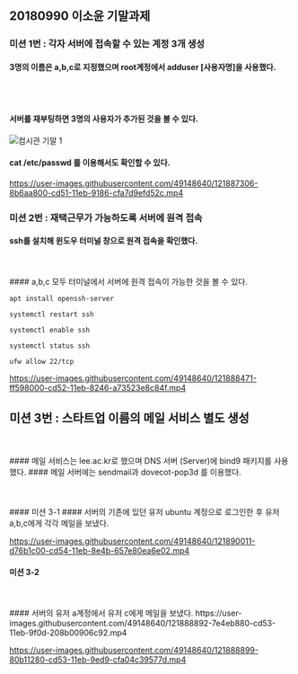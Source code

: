 ## 20180990 이소윤 기말과제

### 미션 1번 : 각자 서버에 접속할 수 있는 계정 3개 생성  

  
#### 3명의 이름은 a,b,c로 지정했으며 root계정에서 adduser [사용자명]을 사용했다.  
 <br/> 
  <br/> 
  
#### 서버를 재부팅하면 3명의 사용자가 추가된 것을 볼 수 있다.  

![컴시관 기말 1](https://user-images.githubusercontent.com/49148640/121887303-89a0e480-cd51-11eb-8eb8-eecdc268fdac.png)    
 

#### cat /etc/passwd 를 이용해서도 확인할 수 있다.  
    
https://user-images.githubusercontent.com/49148640/121887306-8b6aa800-cd51-11eb-9186-cfa7d9efd52c.mp4    

  
### 미션 2번 : 재택근무가 가능하도록 서버에 원격 접속    

#### ssh를 설치해 윈도우 터미널 창으로 원격 접속을 확인했다.   
 <br/> 
  <br/> 
#### a,b,c 모두 터미널에서 서버에 원격 접속이 가능한 것을 볼 수 있다.  
  
~~~
apt install openssh-server  

systemctl restart ssh  

systemctl enable ssh  

systemctl status ssh  
  
ufw allow 22/tcp
~~~
https://user-images.githubusercontent.com/49148640/121888471-ff598000-cd52-11eb-8246-a73523e8c84f.mp4    

  
## 미션 3번 : 스타트업 이름의 메일 서비스 별도 생성  
<br/> 
  <br/> 
  #### 메일 서비스는 lee.ac.kr로 했으며  DNS 서버 (Server)에 bind9 패키지를 사용했다.  
  #### 메일 서버에는 sendmail과 dovecot-pop3d 를 이용했다.   
  <br/> 
  <br/> <br/> 
  <br/> 
  #### 미션 3-1  
  #### 서버의 기존에 있던 유저 ubuntu 계정으로 로그인한 후 유저 a,b,c에게 각각 메일을 보냈다.  
    
      
https://user-images.githubusercontent.com/49148640/121890011-d76b1c00-cd54-11eb-8e4b-657e80ea6e02.mp4  
  
  #### 미션 3-2  
  <br/> 
  <br/> 
  #### 서버의 유저 a계정에서 유저 c에게 메일을 보냈다.  
https://user-images.githubusercontent.com/49148640/121888892-7e4eb880-cd53-11eb-9f0d-208b00906c92.mp4  



https://user-images.githubusercontent.com/49148640/121888899-80b11280-cd53-11eb-9ed9-cfa04c39577d.mp4
